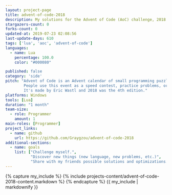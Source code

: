 ```yaml
---
layout: project-page
title: advent-of-code-2018
description: My solutions for the Advent of Code (AoC) challenge, 2018 edition
stargazers-count: 0
forks-count: 0
updated-at: 2019-07-23 02:08:56
last-update-days: 610
tags: ['lua', 'aoc', 'advent-of-code']
languages: 
  - name: Lua
    percentage: 100.0
    color: "#000080"

published: false
category: 'side'
pitch: "Advent of Code is an Advent calendar of small programming puzzles for a variety of skill sets and skill levels that can be solved in any programming language we like.
        People use this event as a speed contest, practice problems, or even to challenge each other.
        It's made by Eric Wastl and 2018 was the 4th edition."
platforms: Windows
tools: [Lua]
duration: "1 month"
team-size:
  - role: Programmer
    amount: 1
main-roles: [Programmer]
project_links:
  - name: github
    url: https://github.com/Graygzou/advent-of-code-2018
additional-sections:
  - name: goals
    list: ["Challenge myself.",
           "Discover new things (new language, new problems, etc.)",
           "Share with my friends possible solutions and optimizations."]
---
```

<!---
Gregoire Boiron <gregoire.boiron@gmail.com>
Copyright (c) 2018-2019 Gregoire Boiron  All Rights Reserved.
--->

{% capture my_include %}
{% include projects-content/advent-of-code-2018-content.markdown %}
{% endcapture %}
{{ my_include | markdownify }}
